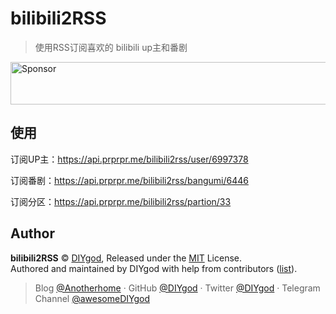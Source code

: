 # bilibili2RSS

> 使用RSS订阅喜欢的 bilibili up主和番剧

<a target='_blank' rel='nofollow' href='https://app.codesponsor.io/link/ucdjQF7wcNNiWY9mCEpAeGLz/DIYgod/bilibili2RSS'>
  <img alt='Sponsor' width='888' height='68' src='https://app.codesponsor.io/embed/ucdjQF7wcNNiWY9mCEpAeGLz/DIYgod/bilibili2RSS.svg' />
</a>

## 使用

订阅UP主：https://api.prprpr.me/bilibili2rss/user/6997378

订阅番剧：https://api.prprpr.me/bilibili2rss/bangumi/6446

订阅分区：https://api.prprpr.me/bilibili2rss/partion/33

## Author

**bilibili2RSS** © [DIYgod](https://github.com/DIYgod), Released under the [MIT](./LICENSE) License.<br>
Authored and maintained by DIYgod with help from contributors ([list](https://github.com/DIYgod/DPlayer/contributors)).

> Blog [@Anotherhome](https://www.anotherhome.net) · GitHub [@DIYgod](https://github.com/DIYgod) · Twitter [@DIYgod](https://twitter.com/DIYgod) · Telegram Channel [@awesomeDIYgod](https://t.me/awesomeDIYgod)